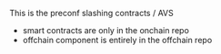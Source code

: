 This is the preconf slashing contracts / AVS
  - smart contracts are only in the onchain repo
  - offchain component is entirely in the offchain repo
  
